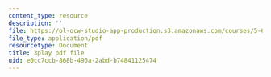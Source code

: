 ```yaml
---
content_type: resource
description: ''
file: https://ol-ocw-studio-app-production.s3.amazonaws.com/courses/5-61-physical-chemistry-fall-2017/e0cc7ccb868b496a2abdb74841125474_BEs4K6LSGzo.pdf
file_type: application/pdf
resourcetype: Document
title: 3play pdf file
uid: e0cc7ccb-868b-496a-2abd-b74841125474
---
```


